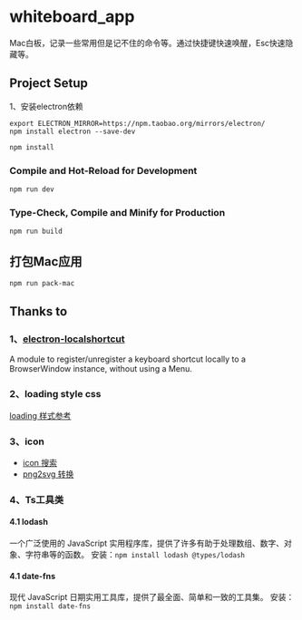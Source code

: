 # whiteboard_app
Mac白板，记录一些常用但是记不住的命令等。通过快捷键快速唤醒，Esc快速隐藏等。




## Project Setup
1、安装electron依赖
```
export ELECTRON_MIRROR=https://npm.taobao.org/mirrors/electron/
npm install electron --save-dev
```


```sh
npm install
```

### Compile and Hot-Reload for Development

```sh
npm run dev
```

### Type-Check, Compile and Minify for Production

```sh
npm run build
```

## 打包Mac应用

```sh
npm run pack-mac
```


## Thanks to
### 1、[electron-localshortcut](https://github.com/parro-it/electron-localshortcut/)
A module to register/unregister a keyboard shortcut locally to a BrowserWindow instance, without using a Menu.
### 2、loading style css
[loading 样式参考](https://codepen.io/kenchen/pen/vYwvbZ)
### 3、icon
+ [icon 搜索](https://www.flaticon.com/free-icon/blackboard_3875469?related_id=3875469&origin=search)
+ [png2svg 转换](https://www.freeconvert.com/png-to-svg/download)
### 4、Ts工具类
#### 4.1 lodash
一个广泛使用的 JavaScript 实用程序库，提供了许多有助于处理数组、数字、对象、字符串等的函数。
安装：`npm install lodash @types/lodash`
#### 4.1 date-fns
现代 JavaScript 日期实用工具库，提供了最全面、简单和一致的工具集。
安装：`npm install date-fns`